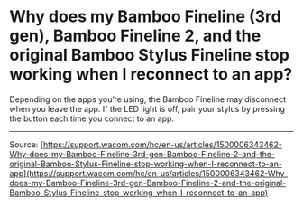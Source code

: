 # Why does my Bamboo Fineline (3rd gen), Bamboo Fineline 2, and the original Bamboo Stylus Fineline stop working when I reconnect to an app?

Depending on the apps you’re using, the Bamboo Fineline may disconnect when you leave the app. If the LED light is off, pair your stylus by pressing the button each time you connect to an app.

---
Source: [https://support.wacom.com/hc/en-us/articles/1500006343462-Why-does-my-Bamboo-Fineline-3rd-gen-Bamboo-Fineline-2-and-the-original-Bamboo-Stylus-Fineline-stop-working-when-I-reconnect-to-an-app](https://support.wacom.com/hc/en-us/articles/1500006343462-Why-does-my-Bamboo-Fineline-3rd-gen-Bamboo-Fineline-2-and-the-original-Bamboo-Stylus-Fineline-stop-working-when-I-reconnect-to-an-app)
